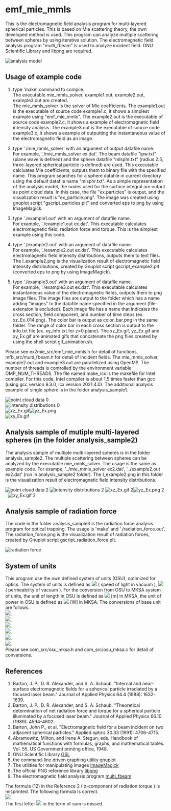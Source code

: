 # emf_mie_mmls
This is the electromagnetic field analysis program for multi-layered spherical particles. 
This is based on Mie scattering theory, the own developed method is used.
This program can analyze multiple scattering between spheres by using iterative solution. 
The electromagnetic field analysis program "multi_fbeam" is used to analyze incident field. 
GNU Scientific Library and libpng are required.    

![analysis model](analysis_model.png "multi-layered sphere (analysis_model.png)")  


## Usage of example code 

1. type 'make' command to compile.  
   The executable mie_mmls_solver, example1.out, example2.out, example3.out are created.  
   The mie_mmls_solver is the solver of Mie coefficients. 
   The example1.out is the executable of source code example1.c, it shows a simplest example using "emf_mie_mmls".
   The example2.out is the executable of source code example2.c, it shows a example of electromagnetic field intensity analysis.
   The example3.out is the executable of source code example3.c, it shows a example of outputting the instantaneous value of the electromagnetic field as an image.  
   
2. type './mie_mmls_solver' with an argument of output datafile name.  
   For example, './mie_mmls_solver ex.dat'. 
   The beam datafile "ipw.txt" (plane wave is defined) and the sphere datafile "mlsphr.txt" (radius 2.5, three-layered spherical particle is defined) are used.
   This executable calcluates Mie coefficients, outputs them to binary file with the specified name.
   This program searches for a sphere datafile in current directory using the default datafile name "mlsphr.txt". 
   As a simple representation of the analysis model, the nodes used for the surface integral are output as point cloud data. 
   In this case, the file "ex.particles" is output, and the visualization result is "ex_particle.png". 
   The image was created using gnuplot script "gscript_particles.plt" and converted eps to png by using ImageMagick.  
   
3. type './example1.out' with an argument of datafile name.  
   For example, './example1.out ex.dat'. 
   This executable calculates electromagnetic field, radiation force and torque.
   This is the simplest example using this code.  

4. type './example2.out' with an argument of datafile name.  
   For example, './example2.out ex.dat'. 
   This executable calculates electromagnetic field intensity distributions, outputs them to text files.
   The I_example2.png is the visualization result of electromagnetic field intensity distributions, created by Gnuplot script gscript_example2.plt
   (converted eps to png by using ImageMagick).  
   
5. type './example3.out' with an argument of datafile name.  
   For example, './example3.out ex.dat'. 
   This executable calculates instantaneous value of the electromagnetic fields, outputs them to png image files. 
   The image files are output to the folder which has a name adding "images" to the datafile name specified in the argument (file-extension is excluded). 
   Each image file has a name that indicates the cross section, field component, and number of time steps (ex. xz_Ex_014.png). 
   The color bar is output as color_bar.png in the same folder. 
   The range of color bar in each cross section is output to the info.txt file (ex. xy_info.txt for z=0 plane). 
   The xz_Ex.gif, yz_Ex.gif and xy_Ex.gif are animated gifs that concatenate the png files created by using the shell script gif_animation.sh.  

Please see ex2mie_src/emf_mie_mmls.h for detail of functions, mfb_src/multi_fbeam.h for detail of incident fields.
The mie_mmls_solver, example2.out and example3.out are parallelized using OpenMP. 
The number of threads is controlled by the environment variable OMP_NUM_THREADS. 
The file named make_icx is the makefile for Intel compiler. 
For this code, Intel compiler is about 1.5 times faster than gcc (using gcc version 9.3.0, icx version 2021.4.0). 
The additional analysis example of single sphere is in the folder analysis_sample1.  

![point cloud data 0](ex_particles.png "nodes for surface integral (ex_particle.png)")  
![intensity distributions 0](I_example2.png "intensity distributions (I_example2.png)")  
![xz_Ex.gif](xz_Ex.gif "instantaneous value of the E_x on y=0 plane (xz_Ex.gif)")![yz_Ex.png](yz_Ex.gif "instantaneous value of the E_x on x=0 plane (yz_Ex.gif)")  
![xy_Ex.gif](xy_Ex.gif "instantaneous value of the E_x on z=0 plane (xy_Ex.gif)")  


## Analysis sample of mutiple multi-layered spheres (in the folder analysis_sample2)  

The analysis sample of multiple multi-layered spheres is in the folder analysis_sample2. 
The multiple scattering between spheres can be analyzed by the executable mie_mmls_solver. 
The usage is the same as example code. For exampe, '../mie_mmls_solver ex2.dat', '../example2.out ex2.dat' (run in analysis_sample2 folder).
The I_example2.png in this folder is the visualization result of electromagnetic field intensity distributions.  

![point cloud data 2](analysis_sample2/ex2_particles.png "nodes for surface integral (analysis_sample2/ex2_particles.png)") 
![intensity distributions 2](analysis_sample2/I_example2.png "intensity distributions (analysis_sample2/I_example2.png)")
![xz_Ex.gif 2](analysis_sample2/xz_Ex.gif "instantaneous value of the E_x on y=0 plane (analysis_sample2/xz_Ex.gif)")![yz_Ex.png 2](analysis_sample2/yz_Ex.gif "instantaneous value of the E_x on x=0 plane (analysis_sample2/yz_Ex.gif)")  
![xy_Ex.gif 2](analysis_sample2/xy_Ex.gif "instantaneous value of the E_x on z=0 plane (analysis_sample2/xy_Ex.gif)")   


## Analysis sample of radiation force  

The code in the folder analysis_sample3 is the radiation force analysis program for optical trapping. 
The usage is 'make' and './radiation_force.out'. 
The radiation_force.png is the visualization result of radiation forces, created by Gnuplot script gscript_radiation_force.plt.  

![radiation force](analysis_sample3/radiation_force.png "vector plot of radiation force (analysis_sample3/radiation_force.png)")


## System of units

This program use the own defined system of units (OSU), optimized for optics. 
The system of units is defined as <img src="https://latex.codecogs.com/gif.latex?c_0=1"> ( speed of light in vacuum ), 
<img src="https://latex.codecogs.com/gif.latex?\mu_0=1"> ( permeability of vacuum ). 
For the conversion from OSU to MKSA system of units, the unit of length in OSU is defined as 
<img src="https://latex.codecogs.com/gif.latex?1\times10^{-6}"> [m] in MKSA, the unit of power in OSU is defined as
<img src="https://latex.codecogs.com/gif.latex?1\times10^{-3}"> [W] in MKSA. The conversions of base unit are follows.  
<img src="https://latex.codecogs.com/gif.latex?a=1\times10^{-6}">,  
<img src="https://latex.codecogs.com/gif.latex?b=1\times10^{-3}">,  
<img src="https://latex.codecogs.com/gif.latex?a\,\mathrm{[m]}=1\,\mathrm{[L]}">,  
<img src="https://latex.codecogs.com/gif.latex?\frac{ab}{c_0^3}\,\mathrm{[kg]}=1\,\mathrm{[M]}">,  
<img src="https://latex.codecogs.com/gif.latex?\frac{a}{c_0}\,\mathrm{[s]}=1\,\mathrm{[T]}">,  
<img src="https://latex.codecogs.com/gif.latex?\sqrt{\frac{b}{c_0\mu_0}}\,\mathrm{[A]}=1\,\mathrm{[I]}">.  
Please see com_src/osu_mksa.h and com_src/osu_mksa.c for detail of conversions.


## References  

1. Barton, J. P., D. R. Alexander, and S. A. Schaub. "Internal and near‐surface electromagnetic fields for a spherical particle irradiated by a focused laser beam." Journal of Applied Physics 64.4 (1988): 1632-1639.  
2. Barton, J. P., D. R. Alexander, and S. A. Schaub. "Theoretical determination of net radiation force and torque for a spherical particle illuminated by a focused laser beam." Journal of Applied Physics 66.10 (1989): 4594-4602.  
3. Barton, John P., et al. "Electromagnetic field for a beam incident on two adjacent spherical particles." Applied optics 30.33 (1991): 4706-4715.  
4. Abramowitz, Milton, and Irene A. Stegun, eds. Handbook of mathematical functions with formulas, graphs, and mathematical tables. Vol. 55. US Government printing office, 1948.  
5. GNU Scientific Library [GSL](https://www.gnu.org/software/gsl/)  
6. the command-line driven graphing utility [gnuplot](http://www.gnuplot.info/)
7. The utilities for manipulating images [ImageMagick](https://imagemagick.org/)  
8. The official PNG reference library [libpng](http://www.libpng.org/pub/png/libpng.html)  
9. The electromagnetic field analysis program [multi_fbeam](https://github.com/akohta/multi_fbeam/) 

The formula (12) in the Reference 2 ( z-component of radiation torque ) is misprinted. The following formula is correct.  
<img src="https://latex.codecogs.com/gif.latex?\frac{\left<N_z\right>}{a^3E_0^2}=-\frac{a}{8\pi}\sum_{l=1}^{\infty}\sum_{m=-l}^{l}l(l+1)m\left[\epsilon_{\mathrm{ext}}|a_{lm}|^2+|b_{lm}|^2+\Re(\epsilon_{\mathrm{ext}}a_{lm}A_{lm}^*+b_{lm}B_{lm}^*)\right]">.  
The first letter <img src="https://latex.codecogs.com/gif.latex?l"> in the term of sum is missed.
